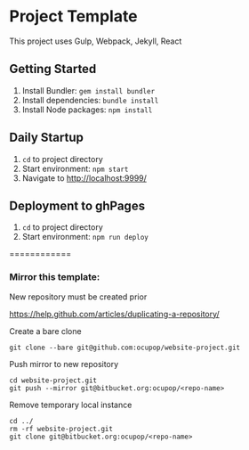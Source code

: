 # Project Template #

This project uses Gulp, Webpack, Jekyll, React

## Getting Started ##
1. Install Bundler: `gem install bundler`
2. Install dependencies: `bundle install`
3. Install Node packages: `npm install`

## Daily Startup ##
1. `cd` to project directory
2. Start environment: `npm start`
3. Navigate to [http://localhost:9999/](http://localhost:9999/)

## Deployment to ghPages ##
1. `cd` to project directory
2. Start environment: `npm run deploy`


============

### Mirror this template: ###
New repository must be created prior

https://help.github.com/articles/duplicating-a-repository/

Create a bare clone

`git clone --bare git@github.com:ocupop/website-project.git`

Push mirror to new repository

```
cd website-project.git
git push --mirror git@bitbucket.org:ocupop/<repo-name>
```

Remove temporary local instance

``` 
cd ../
rm -rf website-project.git
git clone git@bitbucket.org:ocupop/<repo-name>
```
